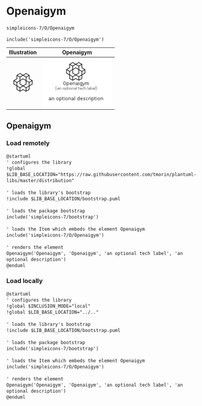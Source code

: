 # Openaigym


```text
simpleicons-7/O/Openaigym
```

```text
include('simpleicons-7/O/Openaigym')
```



| Illustration | Openaigym |
| :---: | :---: |
| ![illustration for Illustration](../../simpleicons-7/O/Openaigym.png) | ![illustration for Openaigym](../../simpleicons-7/O/Openaigym.Local.png) |




## Openaigym

### Load remotely
```plantuml
@startuml
' configures the library
!global $LIB_BASE_LOCATION="https://raw.githubusercontent.com/tmorin/plantuml-libs/master/distribution"

' loads the library's bootstrap
!include $LIB_BASE_LOCATION/bootstrap.puml

' loads the package bootstrap
include('simpleicons-7/bootstrap')

' loads the Item which embeds the element Openaigym
include('simpleicons-7/O/Openaigym')

' renders the element
Openaigym('Openaigym', 'Openaigym', 'an optional tech label', 'an optional description')
@enduml
```

### Load locally
```plantuml
@startuml
' configures the library
!global $INCLUSION_MODE="local"
!global $LIB_BASE_LOCATION="../.."

' loads the library's bootstrap
!include $LIB_BASE_LOCATION/bootstrap.puml

' loads the package bootstrap
include('simpleicons-7/bootstrap')

' loads the Item which embeds the element Openaigym
include('simpleicons-7/O/Openaigym')

' renders the element
Openaigym('Openaigym', 'Openaigym', 'an optional tech label', 'an optional description')
@enduml
```

